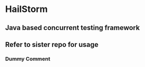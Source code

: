 # HailStorm
## Java based concurrent testing framework

## Refer to sister repo for usage

### Dummy Comment